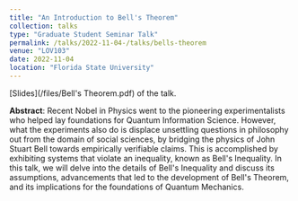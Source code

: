 ```yaml
---
title: "An Introduction to Bell's Theorem"
collection: talks
type: "Graduate Student Seminar Talk"
permalink: /talks/2022-11-04-/talks/bells-theorem
venue: "LOV103"
date: 2022-11-04
location: "Florida State University"
---
```


[Slides](/files/Bell's Theorem.pdf) of the talk.

**Abstract**: Recent Nobel in Physics went to the pioneering experimentalists who helped lay foundations for Quantum Information Science. However, what the experiments also do is displace unsettling questions in philosophy out from the domain of social sciences, by bridging the physics of John Stuart Bell towards empirically verifiable claims. This is accomplished by exhibiting systems that violate an inequality, known as Bell&apos;s Inequality. In this talk, we will delve into the details of Bell&apos;s Inequality and discuss its assumptions, advancements that led to the development of Bell&apos;s Theorem, and its implications for the foundations of Quantum Mechanics.
